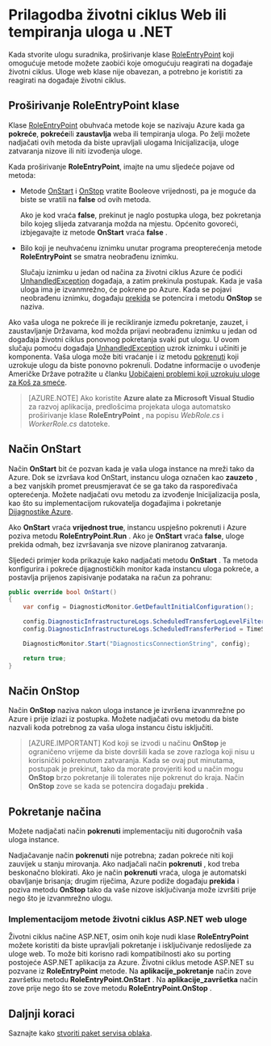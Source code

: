 <properties 
pageTitle="Rukovanje događajima za životni ciklus servis u Oblaku | Microsoft Azure" 
description="Saznajte kako koristiti metode životni ciklus uloge u Oblaku u .NET" 
services="cloud-services" 
documentationCenter=".net" 
authors="Thraka" 
manager="timlt" 
editor=""/>
<tags 
ms.service="cloud-services" 
ms.workload="tbd" 
ms.tgt_pltfrm="na" 
ms.devlang="na" 
ms.topic="article" 
ms.date="09/06/2016" 
ms.author="adegeo"/>

# <a name="customize-the-lifecycle-of-a-web-or-worker-role-in-net"></a>Prilagodba životni ciklus Web ili tempiranja uloga u .NET

Kada stvorite ulogu suradnika, proširivanje klase [RoleEntryPoint](https://msdn.microsoft.com/library/azure/microsoft.windowsazure.serviceruntime.roleentrypoint.aspx) koji omogućuje metode možete zaobići koje omogućuju reagirati na događaje životni ciklus. Uloge web klase nije obavezan, a potrebno je koristiti za reagirati na događaje životni ciklus.

## <a name="extend-the-roleentrypoint-class"></a>Proširivanje RoleEntryPoint klase

Klase [RoleEntryPoint](https://msdn.microsoft.com/library/azure/microsoft.windowsazure.serviceruntime.roleentrypoint.aspx) obuhvaća metode koje se nazivaju Azure kada ga **pokreće**, **pokreće**ili **zaustavlja** weba ili tempiranja uloga. Po želji možete nadjačati ovih metoda da biste upravljali ulogama Inicijalizacija, uloge zatvaranja nizove ili niti izvođenja uloge. 

Kada proširivanje **RoleEntryPoint**, imajte na umu sljedeće pojave od metoda:

-   Metode [OnStart](https://msdn.microsoft.com/library/azure/microsoft.windowsazure.serviceruntime.roleentrypoint.onstart.aspx) i [OnStop](https://msdn.microsoft.com/library/azure/microsoft.windowsazure.serviceruntime.roleentrypoint.onstop.aspx) vratite Booleove vrijednosti, pa je moguće da biste se vratili na **false** od ovih metoda.

     Ako je kod vraća **false**, prekinut je naglo postupka uloga, bez pokretanja bilo kojeg slijeda zatvaranja možda na mjestu. Općenito govoreći, izbjegavajte iz metode **OnStart** vraća **false** .
     
-   Bilo koji je neuhvaćenu iznimku unutar programa preopterećenja metode **RoleEntryPoint** se smatra neobrađenu iznimku.

     Slučaju iznimku u jedan od načina za životni ciklus Azure će podići [UnhandledException](https://msdn.microsoft.com/library/system.appdomain.unhandledexception.aspx) događaja, a zatim prekinula postupak. Kada je vaša uloga ima je izvanmrežno, će pokrene po Azure. Kada se pojavi neobrađenu iznimku, događaju [prekida](https://msdn.microsoft.com/library/azure/microsoft.windowsazure.serviceruntime.roleenvironment.stopping.aspx) se potencira i metodu **OnStop** se naziva.

Ako vaša uloga ne pokreće ili je recikliranje između pokretanje, zauzet, i zaustavljanje Državama, kod možda prijavi neobrađenu iznimku u jedan od događaja životni ciklus ponovnog pokretanja svaki put ulogu. U ovom slučaju pomoću događaja [UnhandledException](https://msdn.microsoft.com/library/system.appdomain.unhandledexception.aspx) uzrok iznimku i učiniti je komponenta. Vaša uloga može biti vraćanje i iz metodu [pokrenuti](https://msdn.microsoft.com/library/azure/microsoft.windowsazure.serviceruntime.roleentrypoint.run.aspx) koji uzrokuje ulogu da biste ponovno pokrenuli. Dodatne informacije o uvođenje Američke Države potražite u članku [Uobičajeni problemi koji uzrokuju uloge za Koš za smeće](cloud-services-troubleshoot-common-issues-which-cause-roles-recycle.md).

> [AZURE.NOTE] Ako koristite **Azure alate za Microsoft Visual Studio** za razvoj aplikacija, predlošcima projekata uloga automatsko proširivanje klase **RoleEntryPoint** , na popisu *WebRole.cs* i *WorkerRole.cs* datoteke.

## <a name="onstart-method"></a>Način OnStart

Način **OnStart** bit će pozvan kada je vaša uloga instance na mreži tako da Azure. Dok se izvršava kod OnStart, instancu uloga označen kao **zauzeto** , a bez vanjskih promet preusmjeravat će se ga tako da raspoređivača opterećenja. Možete nadjačati ovu metodu za izvođenje Inicijalizacija posla, kao što su implementacijom rukovatelja događajima i pokretanje [Dijagnostike Azure](cloud-services-how-to-monitor.md).

Ako **OnStart** vraća **vrijednost true**, instancu uspješno pokrenuti i Azure poziva metodu **RoleEntryPoint.Run** . Ako je **OnStart** vraća **false**, uloge prekida odmah, bez izvršavanja sve nizove planiranog zatvaranja.

Sljedeći primjer koda prikazuje kako nadjačati metodu **OnStart** . Ta metoda konfigurira i pokreće dijagnostičkih monitor kada instancu uloga pokreće, a postavlja prijenos zapisivanje podataka na račun za pohranu:

```csharp
public override bool OnStart()
{
    var config = DiagnosticMonitor.GetDefaultInitialConfiguration();

    config.DiagnosticInfrastructureLogs.ScheduledTransferLogLevelFilter = LogLevel.Error;
    config.DiagnosticInfrastructureLogs.ScheduledTransferPeriod = TimeSpan.FromMinutes(5);

    DiagnosticMonitor.Start("DiagnosticsConnectionString", config);

    return true;
}
```

## <a name="onstop-method"></a>Način OnStop

Način **OnStop** naziva nakon uloga instance je izvršena izvanmrežne po Azure i prije izlazi iz postupka. Možete nadjačati ovu metodu da biste nazvali koda potrebnog za vaša uloga instancu čistu isključiti.

> [AZURE.IMPORTANT] Kod koji se izvodi u načinu **OnStop** je ograničeno vrijeme da biste dovršili kada se zove razloga koji nisu u korisnički pokrenutom zatvaranja. Kada se ovaj put minutama, postupak je prekinut, tako da morate provjeriti kod u način mogu **OnStop** brzo pokretanje ili tolerates nije pokrenut do kraja. Način **OnStop** zove se kada se potencira događaju **prekida** .


## <a name="run-method"></a>Pokretanje načina

Možete nadjačati način **pokrenuti** implementaciju niti dugoročnih vaša uloga instance.

Nadjačavanje način **pokrenuti** nije potrebna; zadan pokreće niti koji zauvijek u stanju mirovanja. Ako nadjačali način **pokrenuti** , kod treba beskonačno blokirati. Ako je način **pokrenuti** vraća, uloga je automatski obavljanje brisanja; drugim riječima, Azure podiže događaju **prekida** i poziva metodu **OnStop** tako da vaše nizove isključivanja može izvršiti prije nego što je izvanmrežno ulogu.


### <a name="implementing-the-aspnet-lifecycle-methods-for-a-web-role"></a>Implementacijom metode životni ciklus ASP.NET web uloge

Životni ciklus načine ASP.NET, osim onih koje nudi klase **RoleEntryPoint** možete koristiti da biste upravljali pokretanje i isključivanje redoslijede za uloge web. To može biti korisno radi kompatibilnosti ako su porting postojeće ASP.NET aplikacija za Azure. Životni ciklus metode ASP.NET su pozvane iz **RoleEntryPoint** metode. Na **aplikacije\_pokretanje** način zove završetku metodu **RoleEntryPoint.OnStart** . Na **aplikacije\_završetka** način zove prije nego što se zove metodu **RoleEntryPoint.OnStop** .

## <a name="next-steps"></a>Daljnji koraci
Saznajte kako [stvoriti paket servisa oblaka](cloud-services-model-and-package.md).